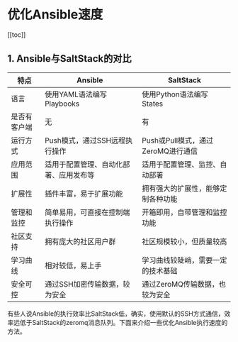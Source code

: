 # 优化Ansible速度

[[toc]]

## 1. Ansible与SaltStack的对比

| 特点         | Ansible                                | SaltStack                          |
| ------------ | -------------------------------------- | ---------------------------------- |
| 语言         | 使用YAML语法编写Playbooks              | 使用Python语法编写States           |
| 是否有客户端 | 无                                     | 有                                 |
| 运行方式     | Push模式，通过SSH远程执行操作          | Push或Pull模式，通过ZeroMQ进行通信 |
| 应用范围     | 适用于配置管理、自动化部署、应用发布等 | 适用于配置管理、监控、自动部署     |
| 扩展性       | 插件丰富，易于扩展功能                 | 拥有强大的扩展性，能够定制各种功能 |
| 管理和监控   | 简单易用，可直接在控制端执行操作       | 开箱即用，自带管理和监控功能       |
| 社区支持     | 拥有庞大的社区用户群                   | 社区规模较小，但质量较高           |
| 学习曲线     | 相对较低，易上手                       | 学习曲线较陡峭，需要一定的技术基础 |
| 安全可控     | 通过SSH加密传输数据，较为安全          | 通过ZeroMQ传输数据，也较为安全     |

有些人说Ansible的执行效率比SaltStack低，确实，使用默认的SSH方式通信，效率远低于SaltStack的zeromq消息队列。下面来介绍一些优化Ansible执行速度的方法。